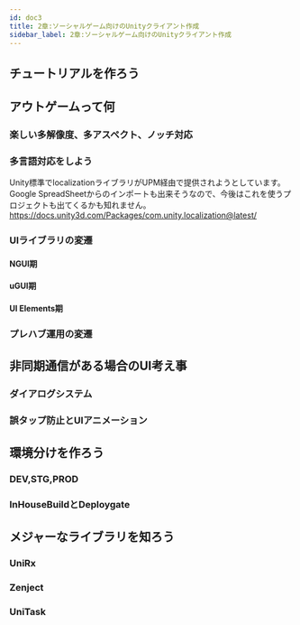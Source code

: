 ```yaml
---
id: doc3
title: 2章:ソーシャルゲーム向けのUnityクライアント作成
sidebar_label: 2章:ソーシャルゲーム向けのUnityクライアント作成
---
```


## チュートリアルを作ろう
## アウトゲームって何
### 楽しい多解像度、多アスペクト、ノッチ対応
### 多言語対応をしよう

Unity標準でlocalizationライブラリがUPM経由で提供されようとしています。
Google SpreadSheetからのインポートも出来そうなので、今後はこれを使うプロジェクトも出てくるかも知れません。
https://docs.unity3d.com/Packages/com.unity.localization@latest/

### UIライブラリの変遷
#### NGUI期
#### uGUI期
#### UI Elements期
### プレハブ運用の変遷
## 非同期通信がある場合のUI考え事
### ダイアログシステム
### 誤タップ防止とUIアニメーション
## 環境分けを作ろう
### DEV,STG,PROD
### InHouseBuildとDeploygate
## メジャーなライブラリを知ろう
### UniRx
### Zenject
### UniTask
